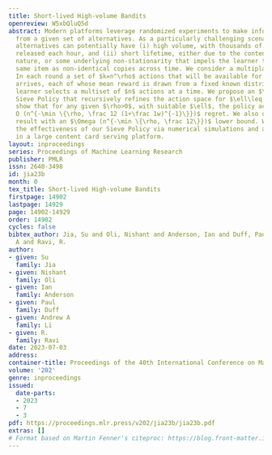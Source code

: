 ```yaml
---
title: Short-lived High-volume Bandits
openreview: W5xbQluQ5d
abstract: Modern platforms leverage randomized experiments to make informed decisions
  from a given set of alternatives. As a particularly challenging scenario, these
  alternatives can potentially have (i) high volume, with thousands of new items being
  released each hour, and (ii) short lifetime, either due to the contents’ transient
  nature, or some underlying non-stationarity that impels the learner to treat the
  same item as non-identical copies across time. We consider a multiplay bandits model.
  In each round a set of $k=n^\rho$ actions that will be available for $w$ rounds
  arrives, each of whose mean reward is drawn from a fixed known distribution. The
  learner selects a multiset of $n$ actions at a time. We propose an $\ell$-Layered
  Sieve Policy that recursively refines the action space for $\ell\leq w$ times. We
  show that for any given $\rho>0$, with suitable $\ell$, the policy achieves $\tilde
  O (n^{-\min \{\rho, \frac 12 (1+\frac 1w)^{-1}\}})$ regret. We also complement this
  result with an $\Omega (n^{-\min \{\rho, \frac 12\}})$ lower bound. We further validate
  the effectiveness of our Sieve Policy via numerical simulations and a field experiment
  in a large content card serving platform.
layout: inproceedings
series: Proceedings of Machine Learning Research
publisher: PMLR
issn: 2640-3498
id: jia23b
month: 0
tex_title: Short-lived High-volume Bandits
firstpage: 14902
lastpage: 14929
page: 14902-14929
order: 14902
cycles: false
bibtex_author: Jia, Su and Oli, Nishant and Anderson, Ian and Duff, Paul and Li, Andrew
  A and Ravi, R.
author:
- given: Su
  family: Jia
- given: Nishant
  family: Oli
- given: Ian
  family: Anderson
- given: Paul
  family: Duff
- given: Andrew A
  family: Li
- given: R.
  family: Ravi
date: 2023-07-03
address: 
container-title: Proceedings of the 40th International Conference on Machine Learning
volume: '202'
genre: inproceedings
issued:
  date-parts:
  - 2023
  - 7
  - 3
pdf: https://proceedings.mlr.press/v202/jia23b/jia23b.pdf
extras: []
# Format based on Martin Fenner's citeproc: https://blog.front-matter.io/posts/citeproc-yaml-for-bibliographies/
---
```

